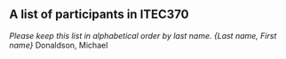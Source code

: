 A list of participants in ITEC370
---------------------------------

*Please keep this list in alphabetical order by last name.*
*{Last name, First name}*
Donaldson, Michael
